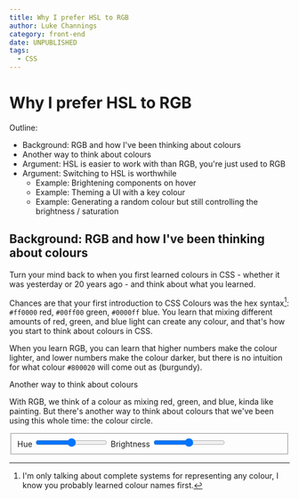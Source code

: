 ```yaml
---
title: Why I prefer HSL to RGB
author: Luke Channings
category: front-end
date: UNPUBLISHED
tags:
  - CSS
---
```


# Why I prefer HSL to RGB

Outline:

- Background: RGB and how I've been thinking about colours
- Another way to think about colours
- Argument: HSL is easier to work with than RGB, you're just used to RGB
- Argument: Switching to HSL is worthwhile
  - Example: Brightening components on hover
  - Example: Theming a UI with a key colour
  - Example: Generating a random colour but still controlling the brightness / saturation

## Background: RGB and how I've been thinking about colours

Turn your mind back to when you first learned colours in CSS - whether it was yesterday or 20 years ago - and think about what you learned.

Chances are that your first introduction to CSS Colours was the hex syntax[^1]: `#ff0000` red, `#00ff00` green, `#0000ff` blue.
You learn that mixing different amounts of red, green, and blue light can create any colour, and that's how you start to think about colours in CSS.

When you learn RGB, you can learn that higher numbers make the colour lighter, and lower numbers make the colour darker, but there is no intuition for what colour `#800020` will come out as (burgundy).

Another way to think about colours

With RGB, we think of a colour as mixing red, green, and blue, kinda like painting. But there's another way to think about colours that we've been using this whole time: the colour circle.

<style>
  .boxes {
    display: flex;
    flex-direction: row;
    gap: 20px;
  }

  .box {
    width: 100px;
    height: 100px;
    background-color: hsl(
      var(--hue, 180),
      var(--saturation, 50%),
      var(--brightness, 50%)
    );
  }
</style>

<fieldset>
<label>
  Hue
  <input
    type="range"
    oninput="javascript:boxes.style.setProperty('--hue', event.target.value)"
    min="0"
    max="360"
    value="180"
  />
</label>

<label>
  Brightness
  <input
    type="range"
    oninput="javascript:boxes.style.setProperty('--brightness', event.target.value + '%')"
    min="0"
    max="100"
    value="50"
  />
</label>
</fieldset>
<div class="boxes" id="boxes">
  <script>
    for (let i = 0; i < 10; i += 1) {
      document.write(`<div class="box" style="--saturation: ${i * 10}%"></div>`)
    }
  </script>
</div>

[^1]: I'm only talking about complete systems for representing any colour, I know you probably learned colour names first.
